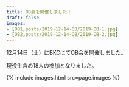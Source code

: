 ```yaml
---
title: OB会を開催しました！
draft: false
images:
- [OB1,posts/2019-12-14-OB/2019-OB-1.jpg]
- [OB2,posts/2019-12-14-OB/2019-OB-2.jpg]
---
```


12月14日（土）にBKCにてOB会を開催しました。

現役生含め18人の参加となりました。

{% include images.html src=page.images %}
